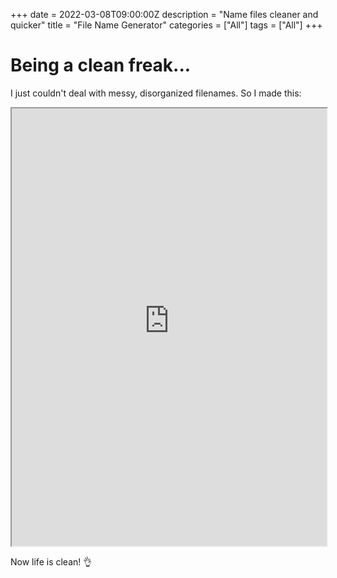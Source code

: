 +++
date = 2022-03-08T09:00:00Z
description = "Name files cleaner and quicker"
title = "File Name Generator"
categories = ["All"]
tags = ["All"]
+++

# Being a clean freak...

I just couldn't deal with messy, disorganized filenames. So I made this:

<iframe src="https://www.namegenerator.dandevelopment.uk/" title="name" style="height: 700px;width:100%;"> </iframe>

Now life is clean! 👌
